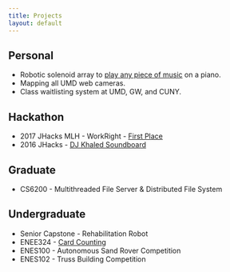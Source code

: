 ```yaml
---
title: Projects
layout: default
---
```


## Personal
- Robotic solenoid array to [play any piece of music](solenoise/) on a piano.
- Mapping all UMD web cameras.
- Class waitlisting system at UMD, GW, and CUNY.

## Hackathon
- 2017 JHacks MLH - WorkRight - [First Place](https://umdsbs.wordpress.com/2017/02/20/maryland-hillel-hosts-second-annual-shabbat-friendly-jhacks/)
- 2016 JHacks - [DJ Khaled Soundboard](jhacks2016/)

## Graduate
- CS6200 - Multithreaded File Server & Distributed File System

## Undergraduate
- Senior Capstone - Rehabilitation Robot
- ENEE324 - [Card Counting](https://github.com/relspas/Card-Counting-Simulator)
- ENES100 - Autonomous Sand Rover Competition
- ENES102 - Truss Building Competition